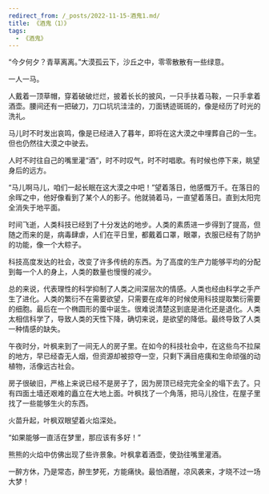 ```yaml
---
redirect_from: /_posts/2022-11-15-酒鬼1.md/
title: 《酒鬼（1）》
tags:
  - 《酒鬼》
---
```


“今夕何夕？青草离离。”大漠孤云下，沙丘之中，零零散散有一些绿意。

一人一马。

人戴着一顶草帽，穿着破破烂烂，披着长长的披风，一只手扶着马鞍，一只手拿着酒壶。腰间还有一把破刀，刀口坑坑洼洼的，刀面锈迹斑斑的，像是经历了时光的洗礼。

马儿时不时发出哀鸣，像是已经进入了暮年，即将在这大漠之中埋葬自己的一生。但也仍然往大漠之中驶去。

人时不时往自己的嘴里灌“酒”，时不时叹气，时不时唱歌。有时候也停下来，眺望身后的远方。

“马儿啊马儿，咱们一起长眠在这大漠之中吧！”望着落日，他感慨万千。在落日的余晖之中，他好像看到了某个人的影子。他就骑着马，一直望着落日。直到太阳完全消失于地平面。

时间飞逝，人类科技已经到了十分发达的地步。人类的素质进一步得到了提高，但随之而来的是，病毒肆虐，人们在平日里，都戴着口罩，眼罩，衣服已经有了防护的功能，像一个大粽子。

科技高度发达的社会，改变了许多传统的东西。为了高度的生产力能够平均的分配到每一个人的身上，人类的数量也慢慢的减少。

总的来说，代表理性的科学抑制了人类之间深层次的情感。人类也经由科学之手产生了进化。人类的繁衍不在需要欲望，只需要在成年的时候使用科技提取繁衍需要的细胞。最后在一个椭圆形的蛋中诞生。很难说清楚这到底是进化还是退化。人类太相信科学了，导致人类的天性下降，确切来说，是欲望的降低。最终导致了人类一种情感的缺失。

午夜时分，叶枫来到了一间无人的房子里。在如今的科技社会中，在这些鸟不拉屎的地方，早已经杳无人烟，但资源却被掠夺一空，只剩下满目疮痍和生命顽强的动植物，活像远古社会。

房子很破旧，严格上来说已经不是房子了，因为房顶已经完完全全的塌下去了。只有四面土墙还艰难的矗立在大地上面。叶枫找了一个角落，把马儿拴住，在屋子里找了一些能够生火的东西。

火苗升起，叶枫双眼望着火焰深处。

“如果能够一直活在梦里，那应该有多好！”

熊熊的火焰中仿佛出现了些许景象。叶枫拿着酒壶，使劲往嘴里灌酒。

一醉方休，乃是常态，醉生梦死，方能痛快。最怕酒醒，凉风袭来，才晓不过一场大梦！

